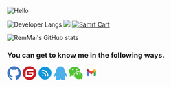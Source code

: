 ![Hello](https://readme-typing-svg.herokuapp.com?font=Fira+Code&pause=1000&width=435&lines=%F0%9F%A5%B0Hi%2CI'm+RemMai.;Nice+to+meet+you.%E2%98%83%EF%B8%8F)
  
![Developer Langs](https://github-readme-stats.vercel.app/api/top-langs/?username=remmai&layout=compact&langs_count=4&hide=EJS&exclude_repo=remmai.github.io,cdn&custom_title=I%27m%20a%20CSharp%20developer&theme=cobalt&bg_color=000000&border_radius=8)
<img height='494' src="https://github-readme-stats.vercel.app/api/top-langs/?username=remmai&layout=compact&langs_count=4&hide=EJS&exclude_repo=remmai.github.io,cdn&custom_title=I%27m%20a%20CSharp%20developer&theme=cobalt&bg_color=000000&border_radius=8" />
[![Samrt Cart](https://github-readme-stats.vercel.app/api/pin/?username=remmai&repo=smartcat&theme=cobalt&bg_color=000000&border_radius=8)](https://github.com/remmai/smartcat)

![RemMai's GitHub stats](https://github-readme-stats.vercel.app/api?username=remmai&theme=cobalt&bg_color=000000&border_radius=8&show_icons=true&include_all_commits=true&hide_title=true)

### You can get to know me in the following ways.
[![Github](./assets/github.png)](https://www.github.com/remmai) 
[![Gitee](./assets/gitee.png)](https://gitee.com/remmai)
[![Cnblogs](./assets/cnblogs.png)](https://www.cnblogs.com/remmai)
![2464233121](./assets/qq.png)
![remmaicool](./assets/wechat.png)
![remcoolmai@gmail.com](./assets/gmail.png)
